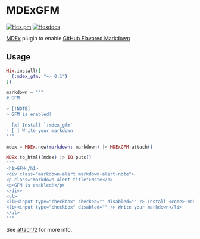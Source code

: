 # MDExGFM

[![Hex.pm](https://img.shields.io/hexpm/v/mdex_gfm)](https://hex.pm/packages/mdex_gfm)
[![Hexdocs](https://img.shields.io/badge/hexdocs-latest-blue.svg)](https://hexdocs.pm/mdex_gfm)

<!-- MDOC -->

[MDEx](https://mdelixir.dev) plugin to enable [GitHub Flavored Markdown](https://github.github.com/gfm)

## Usage

````elixir
Mix.install([
  {:mdex_gfm, "~> 0.1"}
])

markdown = """
# GFM

> [!NOTE]
> GFM is enabled!

- [x] Install `:mdex_gfm`
- [ ] Write your markdown
"""

mdex = MDEx.new(markdown: markdown) |> MDExGFM.attach()

MDEx.to_html!(mdex) |> IO.puts()
"""
<h1>GFM</h1>
<div class="markdown-alert markdown-alert-note">
<p class="markdown-alert-title">Note</p>
<p>GFM is enabled!</p>
</div>
<ul>
<li><input type="checkbox" checked="" disabled="" /> Install <code>:mdex_gfm</code></li>
<li><input type="checkbox" disabled="" /> Write your markdown</li>
</ul>
"""
````

See [attach/2](https://hexdocs.pm/mdex_gfm/MDExGFM.html#attach/2) for more info.
